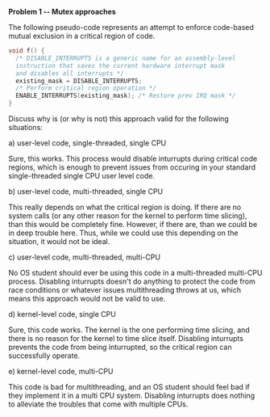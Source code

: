 **Problem 1 -- Mutex approaches**

The following pseudo-code represents an attempt to enforce code-based mutual exclusion in a critical region of code.
```c
void f() {
  /* DISABLE_INTERRUPTS is a generic name for an assembly-level
  instruction that saves the current hardware interrupt mask
  and disables all interrupts */
  existing_mask = DISABLE_INTERRUPTS;
  /* Perform critical region operation */
  ENABLE_INTERRUPTS(existing_mask); /* Restore prev IRQ mask */
}
```

Discuss why is (or why is not) this approach valid for the following situations:

a) user-level code, single-threaded, single CPU

Sure, this works. This process would disable inturrupts during critical code regions, which is enough to prevent issues from occuring in your standard single-threaded single CPU user level code. 

b) user-level code, multi-threaded, single CPU

This really depends on what the critical region is doing. If there are no system calls (or any other reason for the kernel to perform time slicing), than this would be completely fine. However, if there are, than we could be in deep trouble here. Thus, while we could use this depending on the situation, it would not be ideal. 

c) user-level code, multi-threaded, multi-CPU

No OS student should ever be using this code in a multi-threaded multi-CPU process. Disabling inturrupts doesn't do anything to protect the code from race conditions or whatever issues multithreading throws at us, which means this approach would not be valid to use. 

d) kernel-level code, single CPU

Sure, this code works. The kernel is the one performing time slicing, and there is no reason for the kernel to time slice itself. Disabling inturrupts prevents the code from being inturrupted, so the critical region can successfully operate. 

e) kernel-level code, multi-CPU

This code is bad for multithreading, and an OS student should feel bad if they implement it in a multi CPU system. Disabling inturrupts does nothing to alleviate the troubles that come with multiple CPUs. 